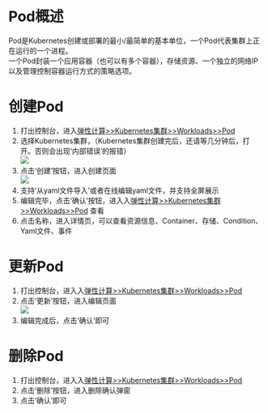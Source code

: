 # Pod概述  
Pod是Kubernetes创建或部署的最小/最简单的基本单位，一个Pod代表集群上正在运行的一个进程。    
一个Pod封装一个应用容器（也可以有多个容器），存储资源、一个独立的网络IP以及管理控制容器运行方式的策略选项。 
# 创建Pod  
1. 打出控制台，进入[弹性计算>>Kubernetes集群>>Workloads>>Pod](https://cns-console.jdcloud.com/host/kubernetespod/list)  
2. 选择Kubernetes集群，（Kubernetes集群创建完后，还请等几分钟后，打开。否则会出现‘内部错误’的报错）  
![](https://github.com/jdcloudcom/cn/blob/edit/image/Elastic-Compute/JCS-for-Kubernetes/Deployment选择集群.png)  
3. 点击‘创建’按钮，进入创建页面  
![](https://github.com/jdcloudcom/cn/blob/edit/image/Elastic-Compute/JCS-for-Kubernetes/创建Deployment.png)    
4. 支持‘从yaml文件导入’或者在线编辑yaml文件，并支持全屏展示  
5. 编辑完毕，点击‘确认’按钮，进入入[弹性计算>>Kubernetes集群>>Workloads>>Pod](https://cns-console.jdcloud.com/host/kubernetespod/list)  查看  
6. 点击名称，进入详情页，可以查看资源信息、Container、存储、Condition、Yaml文件、事件  
# 更新Pod  
1. 打出控制台，进入入[弹性计算>>Kubernetes集群>>Workloads>>Pod](https://cns-console.jdcloud.com/host/kubernetespod/list)  
2. 点击‘更新’按钮，进入编辑页面  
![](https://github.com/jdcloudcom/cn/blob/edit/image/Elastic-Compute/JCS-for-Kubernetes/更新Pod.png)  
3. 编辑完成后，点击‘确认’即可  
# 删除Pod  
1. 打出控制台，进入入[弹性计算>>Kubernetes集群>>Workloads>>Pod](https://cns-console.jdcloud.com/host/kubernetespod/list)    
2. 点击‘删除’按钮，进入删除确认弹窗  
3. 点击‘确认’即可  
